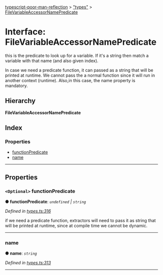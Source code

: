 [typescript-poor-man-reflection](../README.md) > ["types"](../modules/_types_.md) > [FileVariableAccessorNamePredicate](../interfaces/_types_.filevariableaccessornamepredicate.md)

# Interface: FileVariableAccessorNamePredicate

this is the predicate to look up for a variable. If it's a string then match a variable with that name (and also given index).

In case we need a predicate function, it can passed as a string that will be printed at runtime. We cannot pass the a normal function since it will run in another context (runtime). Also,in this case, the name property is mandatory.

## Hierarchy

**FileVariableAccessorNamePredicate**

## Index

### Properties

* [functionPredicate](_types_.filevariableaccessornamepredicate.md#functionpredicate)
* [name](_types_.filevariableaccessornamepredicate.md#name)

---

## Properties

<a id="functionpredicate"></a>

### `<Optional>` functionPredicate

**● functionPredicate**: *`undefined` \| `string`*

*Defined in [types.ts:316](https://github.com/cancerberoSgx/typescript-poor-man-reflection/blob/34423be/src/types.ts#L316)*

if we need a predicate function, extractors will need to pass it as string that will be printed at runtime, since at compile time we cannot be dynamic.

___
<a id="name"></a>

###  name

**● name**: *`string`*

*Defined in [types.ts:313](https://github.com/cancerberoSgx/typescript-poor-man-reflection/blob/34423be/src/types.ts#L313)*

___

